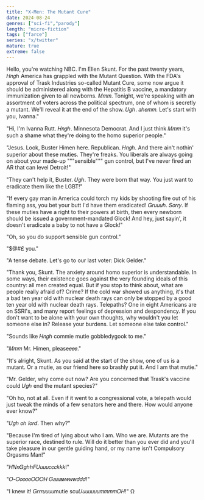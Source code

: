 ```yaml
---
title: "X-Men: The Mutant Cure"
date: 2024-08-24
genres: ["sci-fi","parody"]
length: "micro-fiction"
tags: ["farce"]
series: "x/twitter"
mature: true
extreme: false
---
```

Hello, you're watching NBC. I'm Ellen Skunt. For the past twenty years, 𝐻𝑛𝑔ℎ America has grappled with the Mutant Question. With the FDA's approval of Trask Industries so-called Mutant Cure, some now  argue it should be administered along with the Hepatitis B vaccine, a mandatory immunization given to all newborns. 𝑀𝑚𝑚. Tonight, we're speaking with an assortment of voters across the political spectrum, one of whom is secretly a mutant. We'll reveal it at the end of the show. 𝑈𝑔ℎ. 𝑎ℎ𝑒𝑚𝑚. Let's start with you, Ivanna."

"Hi, I'm Ivanna Rutt. 𝐻𝑛𝑔ℎ. Minnesota Democrat. And I just think 𝑀𝑚𝑚 it's such a shame what they're doing to the homo superior people."

"Jesus. Look, Buster Himen here. Republican. 𝐻𝑛𝑔ℎ. And there ain't nothin' superior about these muties. They're freaks. You liberals are always going on about your made-up """sensible""" gun control, but I've never fired an AR that can level Detroit!"

"They can't help it, Buster. 𝑈𝑔ℎ. They were born that way. You just want to eradicate them like the LGBT!"

"If every gay man in America could torch my kids by shooting fire out of his flaming ass, you bet your butt I'd have them eradicated! 𝐺𝑟𝑢𝑢𝑢ℎ. 𝑆𝑜𝑟𝑟𝑦. If these muties have a right to their powers at birth, then every newborn should be issued a government-mandated Glock! And hey, just sayin', it doesn't eradicate a baby to not have a Glock!"

"Oh, so you do support sensible gun control."

"$@#£ you."

"A tense debate. Let's go to our last voter: Dick Gelder."

"Thank you, Skunt. The anxiety around homo superior is understandable. In some ways, their existence goes against the very founding ideals of this country: all men created equal. But if you stop to think about, what are people really afraid of? Crime? If the cold war showed us anything, it's that a bad ten year old with nuclear death rays can only be stopped by a good ten year old with nuclear death rays. Telepaths? One in eight Americans are on SSRI's, and many report feelings of depression and despondency. If you don't want to be alone with your own thoughts, why wouldn't you let someone else in? Release your burdens. Let someone else take control."

"Sounds like 𝐻𝑛𝑔ℎ commie mutie gobbledygook to me."

"𝑀𝑚𝑚 Mr. Himen, please𝑒𝑒𝑒."

"It's alright, Skunt. As you said at the start of the show, one of us is a mutant.
Or a mutie, as our friend here so brashly put it. And I am that mutie."

"Mr. Gelder, why come out now? Are you concerned that Trask's vaccine could 𝑈𝑔ℎ end the mutant species?"

"Oh ho, not at all. Even if it went to a congressional vote, a telepath would just tweak the minds of a few senators here and there. How would anyone ever know?"

"𝑈𝑔ℎ 𝑜ℎ 𝑙𝑜𝑟𝑑. Then why?"

"Because I'm tired of lying about who I am. Who we are. Mutants are the superior race, destined to rule. Will do it better than you ever did and you'll take pleasure in our gentle guiding hand, or my name isn't Compulsory Orgasms Man!"

"𝐻𝑁𝑛𝐺𝑔ℎℎ𝐹𝑈𝑢𝑢𝑢𝑐𝑐𝑐𝑘𝑘𝑘!"

"𝑂-𝑂𝑜𝑜𝑜𝑜𝑂𝑂𝑂𝐻 𝐺𝑎𝑎𝑎𝑤𝑤𝑤𝑤𝑑𝑑𝑑!"

"I knew it! 𝐺𝑟𝑟𝑟𝑢𝑢𝑢𝑢mutie scu𝑈𝑢𝑢𝑢𝑢𝑢𝑢𝑚𝑚𝑚𝑚𝑂𝐻!" Ω
